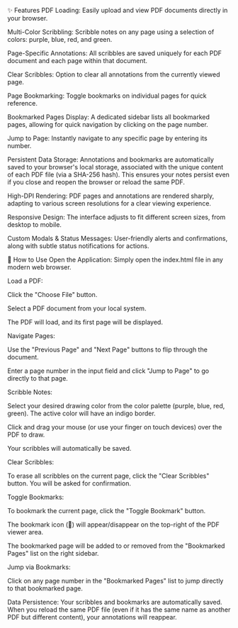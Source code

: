 ✨ Features
PDF Loading: Easily upload and view PDF documents directly in your browser.

Multi-Color Scribbling: Scribble notes on any page using a selection of colors: purple, blue, red, and green.

Page-Specific Annotations: All scribbles are saved uniquely for each PDF document and each page within that document.

Clear Scribbles: Option to clear all annotations from the currently viewed page.

Page Bookmarking: Toggle bookmarks on individual pages for quick reference.

Bookmarked Pages Display: A dedicated sidebar lists all bookmarked pages, allowing for quick navigation by clicking on the page number.

Jump to Page: Instantly navigate to any specific page by entering its number.

Persistent Data Storage: Annotations and bookmarks are automatically saved to your browser's local storage, associated with the unique content of each PDF file (via a SHA-256 hash). This ensures your notes persist even if you close and reopen the browser or reload the same PDF.

High-DPI Rendering: PDF pages and annotations are rendered sharply, adapting to various screen resolutions for a clear viewing experience.

Responsive Design: The interface adjusts to fit different screen sizes, from desktop to mobile.

Custom Modals & Status Messages: User-friendly alerts and confirmations, along with subtle status notifications for actions.

🚀 How to Use
Open the Application: Simply open the index.html file in any modern web browser.

Load a PDF:

Click the "Choose File" button.

Select a PDF document from your local system.

The PDF will load, and its first page will be displayed.

Navigate Pages:

Use the "Previous Page" and "Next Page" buttons to flip through the document.

Enter a page number in the input field and click "Jump to Page" to go directly to that page.

Scribble Notes:

Select your desired drawing color from the color palette (purple, blue, red, green). The active color will have an indigo border.

Click and drag your mouse (or use your finger on touch devices) over the PDF to draw.

Your scribbles will automatically be saved.

Clear Scribbles:

To erase all scribbles on the current page, click the "Clear Scribbles" button. You will be asked for confirmation.

Toggle Bookmarks:

To bookmark the current page, click the "Toggle Bookmark" button.

The bookmark icon (🔖) will appear/disappear on the top-right of the PDF viewer area.

The bookmarked page will be added to or removed from the "Bookmarked Pages" list on the right sidebar.

Jump via Bookmarks:

Click on any page number in the "Bookmarked Pages" list to jump directly to that bookmarked page.

Data Persistence: Your scribbles and bookmarks are automatically saved. When you reload the same PDF file (even if it has the same name as another PDF but different content), your annotations will reappear.
